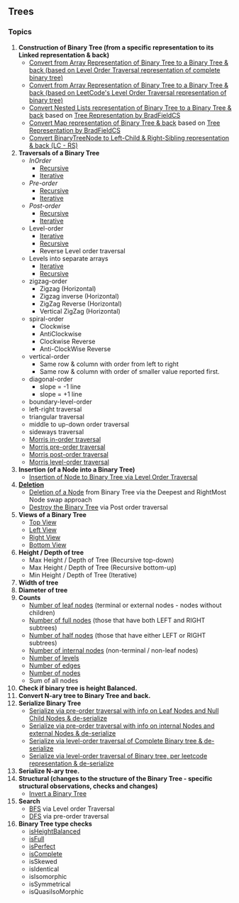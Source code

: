 ## Trees

### Topics
1. **Construction of Binary Tree (from a specific representation to its Linked representation & back)**
    - [Convert from Array Representation of Binary Tree to a Binary Tree & back (based on Level Order Traversal representation of complete binary tree)](https://github.com/dsathyakumar/Trees/tree/master/binary-tree/construct/array-binaryTree)
    - [Convert from Array Representation of Binary Tree to a Binary Tree & back (based on LeetCode's Level Order Traversal representation of binary tree)](https://github.com/dsathyakumar/Trees/tree/master/binary-tree/construct/array-binaryTree-leetcode)
    - [Convert Nested Lists representation of Binary Tree to a Binary Tree & back](https://github.com/dsathyakumar/Trees/tree/master/binary-tree/construct/list-binaryTree) based on [Tree Representation by BradFieldCS](https://bradfieldcs.com/algos/trees/representing-a-tree/)
    - [Convert Map representation of Binary Tree & back](https://github.com/dsathyakumar/Trees/tree/master/binary-tree/construct/map-binaryTree) based on [Tree Representation by BradFieldCS](https://bradfieldcs.com/algos/trees/representing-a-tree/)
    - [Convert BinaryTreeNode to Left-Child & Right-Sibling representation & back (LC - RS)](https://github.com/dsathyakumar/Trees/tree/master/binary-tree/construct/child-sibling-lc-rs)
2. **Traversals of a Binary Tree**
    - _InOrder_
        - [Recursive](https://github.com/dsathyakumar/Trees/blob/master/binary-tree/traversal/in-order/recursive.js)
        - [Iterative](https://github.com/dsathyakumar/Trees/blob/master/binary-tree/traversal/in-order/iterative.js)
    - _Pre-order_
        - [Recursive](https://github.com/dsathyakumar/Trees/blob/master/binary-tree/traversal/pre-order/recursive.js)
        - [Iterative](https://github.com/dsathyakumar/Trees/blob/master/binary-tree/traversal/pre-order/iterative.js)
    - _Post-order_
        - [Recursive](https://github.com/dsathyakumar/Trees/blob/master/binary-tree/traversal/post-order/recursive.js)
        - [Iterative](https://github.com/dsathyakumar/Trees/blob/master/binary-tree/traversal/post-order/iterative.js)
    - Level-order
        - [Iterative](https://github.com/dsathyakumar/Trees/blob/master/binary-tree/traversal/level-order/iterative.js)
        - [Recursive](https://github.com/dsathyakumar/Trees/blob/master/binary-tree/traversal/level-order/recursive.js)
        - Reverse Level order traversal
    - Levels into separate arrays
        - [Iterative](https://github.com/dsathyakumar/Trees/blob/master/binary-tree/traversal/level-order/separate-arrays-iterative.js)
        - [Recursive](https://github.com/dsathyakumar/Trees/blob/master/binary-tree/traversal/level-order/separate-arrays-recursive.js)
    - zigzag-order
        - Zigzag (Horizontal)
        - Zigzag inverse (Horizontal)
        - ZigZag Reverse (Horizontal)
        - Vertical ZigZag (Horizontal)
    - spiral-order
        - Clockwise
        - AntiClockwise
        - Clockwise Reverse
        - Anti-ClockWise Reverse
    - vertical-order
        - Same row & column with order from left to right
        - Same row & column with order of smaller value reported first.
    - diagonal-order
        - slope = -1 line
        - slope = +1 line
    - boundary-level-order
    - left-right traversal
    - triangular traversal
    - middle to up-down order traversal
    - sideways traversal
    - [Morris in-order traversal](https://github.com/dsathyakumar/Trees/tree/master/binary-tree/traversal/morris-in-order)
    - [Morris pre-order traversal](https://github.com/dsathyakumar/Trees/tree/master/binary-tree/traversal/morris-pre-order)
    - [Morris post-order traversal](https://github.com/dsathyakumar/Trees/tree/master/binary-tree/traversal/morris-post-order)
    - [Morris level-order traversal](https://github.com/dsathyakumar/Trees/tree/master/binary-tree/traversal/morris-level-order)
3. **Insertion (of a Node into a Binary Tree)**
    - [Insertion of Node to Binary Tree via Level Order Traversal](https://github.com/dsathyakumar/Trees/tree/master/binary-tree/insertion)
4. **[Deletion](https://github.com/dsathyakumar/Trees/tree/master/binary-tree/deletion)**
    - [Deletion of a Node](https://github.com/dsathyakumar/Trees/blob/master/binary-tree/deletion/deleteNode.js) from Binary Tree via the Deepest and RightMost Node swap approach
    - [Destroy the Binary Tree](https://github.com/dsathyakumar/Trees/blob/master/binary-tree/deletion/destroyTree.js) via Post order traversal
5. **Views of a Binary Tree**
    - [Top View](https://github.com/dsathyakumar/Trees/tree/master/binary-tree/views/top-view)
    - [Left View](https://github.com/dsathyakumar/Trees/tree/master/binary-tree/views/left-view)
    - [Right View](https://github.com/dsathyakumar/Trees/tree/master/binary-tree/views/right-view)
    - [Bottom View](https://github.com/dsathyakumar/Trees/tree/master/binary-tree/views/bottom-view)
6. **Height / Depth of tree**
    - Max Height / Depth of Tree (Recursive top-down)
    - Max Height / Depth of Tree (Recursive bottom-up)
    - Min Height / Depth of Tree (Iterative)
7. **Width of tree**
8. **Diameter of tree**
9. **Counts**
    - [Number of leaf nodes](https://github.com/dsathyakumar/Trees/blob/master/binary-tree/counts/leaf-node-count.js) (terminal or external nodes - nodes without children)
    - [Number of full nodes](https://github.com/dsathyakumar/Trees/blob/master/binary-tree/counts/full-node-count.js) (those that have both LEFT and RIGHT subtrees)
    - [Number of half nodes](https://github.com/dsathyakumar/Trees/blob/master/binary-tree/counts/half-node-count.js) (those that have either LEFT or RIGHT subtrees)
    - [Number of internal nodes](https://github.com/dsathyakumar/Trees/blob/master/binary-tree/counts/internal-node-count.js) (non-terminal / non-leaf nodes)
    - [Number of levels](https://github.com/dsathyakumar/Trees/blob/master/binary-tree/counts/levels-count.js)
    - [Number of edges](https://github.com/dsathyakumar/Trees/blob/master/binary-tree/counts/edges-count.js)
    - [Number of nodes](https://github.com/dsathyakumar/Trees/blob/master/binary-tree/counts/nodes-count.js)
    - Sum of all nodes
10. **Check if binary tree is height Balanced.**
11. **Convert N-ary tree to Binary Tree and back.**
12. **Serialize Binary Tree**
    - [Serialize via pre-order traversal with info on Leaf Nodes and Null Child Nodes & de-serialize](https://github.com/dsathyakumar/Trees/tree/master/binary-tree/serialize-deserialize/pre-order)
    - [Serialize via pre-order traversal with info on internal Nodes and external Nodes & de-serialize](https://github.com/dsathyakumar/Trees/tree/master/binary-tree/serialize-deserialize/pre-order-with-bit)
    - [Serialize via level-order traversal of Complete Binary tree & de-serialize](https://github.com/dsathyakumar/Trees/tree/master/binary-tree/serialize-deserialize/level-order)
    - [Serialize via level-order traversal of Binary tree, per leetcode representation & de-serialize](https://github.com/dsathyakumar/Trees/tree/master/binary-tree/serialize-deserialize/level-order-leetcode)
13. **Serialize N-ary tree.**
14. **Structural (changes to the structure of the Binary Tree - specific structural observations, checks and changes)**
    - [Invert a Binary Tree](https://github.com/dsathyakumar/Trees/tree/master/binary-tree/structural/invert)
15. **Search**
    - [BFS](https://github.com/dsathyakumar/Trees/tree/master/binary-tree/search/bfs) via Level order Traversal
    - [DFS](https://github.com/dsathyakumar/Trees/tree/master/binary-tree/search/dfs) via pre-order traversal
16. **Binary Tree type checks**
    - [isHeightBalanced](https://github.com/dsathyakumar/Trees/tree/master/binary-tree/types/is-height-balanced)
    - [isFull](https://github.com/dsathyakumar/Trees/tree/master/binary-tree/types/is-full)
    - [isPerfect](https://github.com/dsathyakumar/Trees/tree/master/binary-tree/types/is-perfect)
    - [isComplete](https://github.com/dsathyakumar/Trees/tree/master/binary-tree/types/is-complete)
    - isSkewed
    - isIdentical
    - isIsomorphic
    - isSymmetrical
    - isQuasiIsoMorphic
